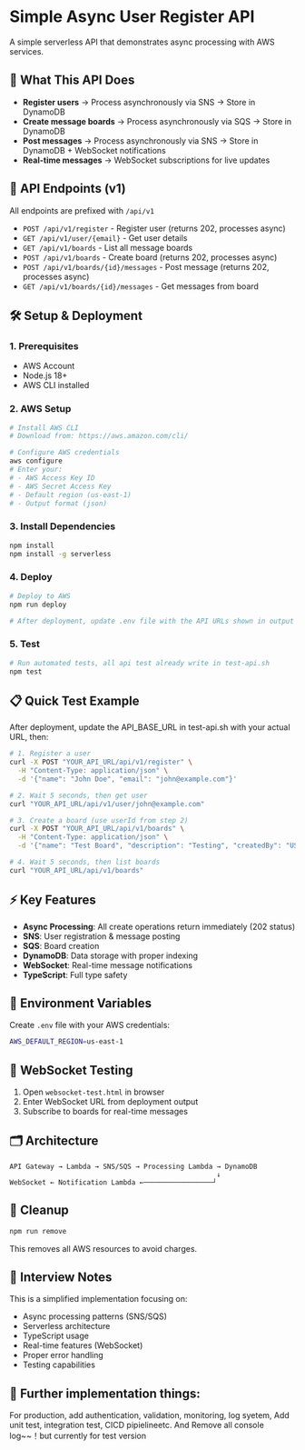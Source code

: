 # Simple Async User Register API

A simple serverless API that demonstrates async processing with AWS services.

## 🎯 What This API Does

- **Register users** → Process asynchronously via SNS → Store in DynamoDB  
- **Create message boards** → Process asynchronously via SQS → Store in DynamoDB
- **Post messages** → Process asynchronously via SNS → Store in DynamoDB + WebSocket notifications
- **Real-time messages** → WebSocket subscriptions for live updates

## 🚀 API Endpoints (v1)

All endpoints are prefixed with `/api/v1`

- `POST /api/v1/register` - Register user (returns 202, processes async)
- `GET /api/v1/user/{email}` - Get user details  
- `GET /api/v1/boards` - List all message boards
- `POST /api/v1/boards` - Create board (returns 202, processes async)
- `POST /api/v1/boards/{id}/messages` - Post message (returns 202, processes async)
- `GET /api/v1/boards/{id}/messages` - Get messages from board

## 🛠️ Setup & Deployment

### 1. Prerequisites
- AWS Account
- Node.js 18+
- AWS CLI installed

### 2. AWS Setup
```bash
# Install AWS CLI
# Download from: https://aws.amazon.com/cli/

# Configure AWS credentials
aws configure
# Enter your:
# - AWS Access Key ID
# - AWS Secret Access Key  
# - Default region (us-east-1)
# - Output format (json)
```

### 3. Install Dependencies
```bash
npm install
npm install -g serverless
```

### 4. Deploy
```bash
# Deploy to AWS
npm run deploy

# After deployment, update .env file with the API URLs shown in output
```

### 5. Test
```bash
# Run automated tests, all api test already write in test-api.sh
npm test
```

## 📋 Quick Test Example

After deployment, update the API_BASE_URL in test-api.sh with your actual URL, then:

```bash
# 1. Register a user
curl -X POST "YOUR_API_URL/api/v1/register" \
  -H "Content-Type: application/json" \
  -d '{"name": "John Doe", "email": "john@example.com"}'

# 2. Wait 5 seconds, then get user
curl "YOUR_API_URL/api/v1/user/john@example.com"

# 3. Create a board (use userId from step 2)
curl -X POST "YOUR_API_URL/api/v1/boards" \
  -H "Content-Type: application/json" \
  -d '{"name": "Test Board", "description": "Testing", "createdBy": "USER_ID"}'

# 4. Wait 5 seconds, then list boards
curl "YOUR_API_URL/api/v1/boards"
```

## ⚡ Key Features

- **Async Processing**: All create operations return immediately (202 status)
- **SNS**: User registration & message posting
- **SQS**: Board creation  
- **DynamoDB**: Data storage with proper indexing
- **WebSocket**: Real-time message notifications
- **TypeScript**: Full type safety

## 🔧 Environment Variables

Create `.env` file with your AWS credentials:
```bash
AWS_DEFAULT_REGION=us-east-1
```

## 🧪 WebSocket Testing

1. Open `websocket-test.html` in browser
2. Enter WebSocket URL from deployment output
3. Subscribe to boards for real-time messages

## 🗂️ Architecture

```
API Gateway → Lambda → SNS/SQS → Processing Lambda → DynamoDB
                                                   ↓
WebSocket ← Notification Lambda ←─────────────────┘
```

## 🧹 Cleanup

```bash
npm run remove
```

This removes all AWS resources to avoid charges.

## 📝 Interview Notes

This is a simplified implementation focusing on:
- Async processing patterns (SNS/SQS)
- Serverless architecture
- TypeScript usage
- Real-time features (WebSocket)
- Proper error handling
- Testing capabilities

## 📝 Further implementation things:
For production, add authentication, validation, monitoring, log syetem, Add unit test, integration test, CICD pipielineetc.
And Remove all console log~~！but currently for test version
